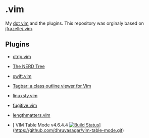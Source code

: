 # .vim

My [dot vim](https://github.com/scanf/.vim/blob/master/.vimrc) and the plugins.
This repository was orginaly based on
[jfrazelle/.vim](https://github.com/jfrazelle/.vim.git).

## Plugins

- [ ctrlp.vim](https://github.com/ctrlpvim/ctrlp.vim.git)

- [The NERD Tree](https://github.com/scrooloose/nerdtree.git)

- [swift.vim](https://github.com/scanf/swift.vim.git)

- [ Tagbar: a class outline viewer for Vim](https://github.com/majutsushi/tagbar.git)

- [ linuxsty.vim](https://github.com/vivien/vim-addon-linux-coding-style.git)

- [ fugitive.vim](https://github.com/tpope/vim-fugitive.git)

- [ lengthmatters.vim](https://github.com/whatyouhide/vim-lengthmatters.git)

- [ VIM Table Mode v4.6.4.4 [![Build Status](https://travisci.org/dhruvasagar/vimtablemode.png?branch=master)](https://travisci.org/dhruvasagar/vimtablemode)](https://github.com/dhruvasagar/vim-table-mode.git)

